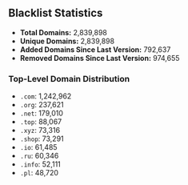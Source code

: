 ## Blacklist Statistics

- **Total Domains:** 2,839,898
- **Unique Domains:** 2,839,898
- **Added Domains Since Last Version:** 792,637
- **Removed Domains Since Last Version:** 974,655

### Top-Level Domain Distribution

-  `.com`: 1,242,962
-  `.org`: 237,621
-  `.net`: 179,010
-  `.top`: 88,067
-  `.xyz`: 73,316
-  `.shop`: 73,291
-  `.io`: 61,485
-  `.ru`: 60,346
-  `.info`: 52,111
-  `.pl`: 48,720
